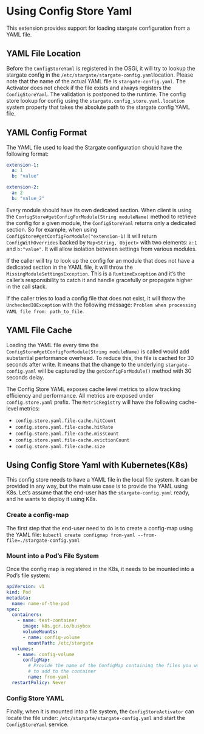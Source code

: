 # Using Config Store Yaml

This extension provides support for loading stargate configuration from
a YAML file.

## YAML File Location

Before the `ConfigStoreYaml` is registered in the OSGi, it will try to
lookup the stargate config in the `/etc/stargate/stargate-config.yaml`location. 
Please note that the name of the actual YAML file is `stargate-config.yaml`. 
The Activator does not check if the file exists and always registers the `ConfigStoreYaml`. The validation is postponed to the runtime.
The config store lookup for config using the `stargate.config_store.yaml.location` system property that takes the
absolute path to the stargate config YAML file.

## YAML Config Format

The YAML file used to load the Stargate configuration should have the
following format:

```yaml
extension-1:
  a: 1
  b: "value"

extension-2:
  a: 2
  b: "value_2"
```

Every module should have its own dedicated section. When client is using
the `ConfigStore#getConfigForModule(String moduleName)` method to
retrieve the config for a given module, the `ConfigStoreYaml` returns
only a dedicated section. So for example, when using
`ConfigStore#getConfigForModule("extension-1)` it will return
`ConfigWithOverrides` backed by `Map<String, Object>` with two elements: `a:1` and `b:"value"`. 
It will allow isolation between settings from various modules.

If the caller will try to look up the config for an module that does not
have a dedicated section in the YAML file, it will throw the
`MissingModuleSettingsException`. This is a `RuntimeException` and it’s
the caller’s responsibility to catch it and handle gracefully or
propagate higher in the call stack.

If the caller tries to load a config file that does not exist, it will throw the
`UncheckedIOException` with the following message: `Problem when processing YAML file from: path_to_file`. 

## YAML File Cache

Loading the YAML file every time the `ConfigStore#getConfigForModule(String moduleName)` is called would add substantial performance overhead.
To reduce this, the file is cached for 30 seconds after write. It means that the change to the underlying `stargate-config.yaml`
will be captured by the `getConfigForModule()` method with 30 seconds delay.

The Config Store YAML exposes cache level metrics to allow tracking efficiency and performance. 
All metrics are exposed under `config.store.yaml` prefix. 
The `MetricRegistry` will have the following cache-level metrics:
- `config.store.yaml.file-cache.hitCount`
- `config.store.yaml.file-cache.hitRate`
- `config.store.yaml.file-cache.missCount`
- `config.store.yaml.file-cache.evictionCount`
- `config.store.yaml.file-cache.size`


## Using Config Store Yaml with Kubernetes(K8s)

This config store needs to have a YAML file in the local file system. It
can be provided in any way, but the main use case is to provide the YAML
using K8s. Let’s assume that the end-user has the `stargate-config.yaml`
ready, and he wants to deploy it using K8s.

### Create a config-map

The first step that the end-user need to do is to create a config-map
using the YAML file:
`kubectl create configmap from-yaml --from-file=./stargate-config.yaml`

### Mount into a Pod’s File System

Once the config map is registered in the K8s, it needs to be mounted
into a Pod’s file system:
```yaml
apiVersion: v1
kind: Pod
metadata:
  name: name-of-the-pod
spec:
  containers:
    - name: test-container
      image: k8s.gcr.io/busybox
      volumeMounts:
      - name: config-volume
        mountPath: /etc/stargate
  volumes:
    - name: config-volume
      configMap:
        # Provide the name of the ConfigMap containing the files you want
        # to add to the container
        name: from-yaml
  restartPolicy: Never
```

### Config Store YAML

Finally, when it is mounted into a file system, the `ConfigStoreActivator` can locate the file under:
`/etc/stargate/stargate-config.yaml` and start the `ConfigStoreYaml` service.
